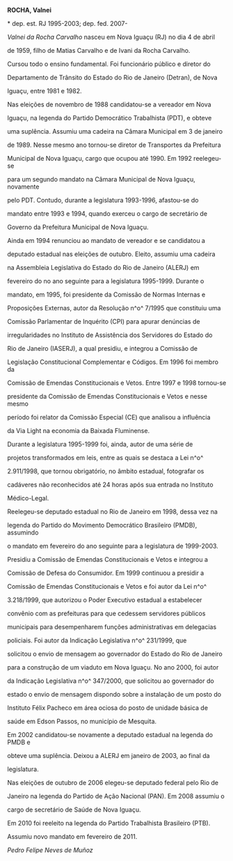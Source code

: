 **ROCHA, Valnei**



\* dep. est. RJ 1995-2003; dep. fed. 2007-



*Valnei da Rocha Carvalho* nasceu em Nova Iguaçu (RJ) no dia 4 de abril

de 1959, filho de Matias Carvalho e de Ivani da Rocha Carvalho.



Cursou todo o ensino fundamental. Foi funcionário público e diretor do

Departamento de Trânsito do Estado do Rio de Janeiro (Detran), de Nova

Iguaçu, entre 1981 e 1982.



Nas eleições de novembro de 1988 candidatou-se a vereador em Nova

Iguaçu, na legenda do Partido Democrático Trabalhista (PDT), e obteve

uma suplência. Assumiu uma cadeira na Câmara Municipal em 3 de janeiro

de 1989. Nesse mesmo ano tornou-se diretor de Transportes da Prefeitura

Municipal de Nova Iguaçu, cargo que ocupou até 1990. Em 1992 reelegeu-se

para um segundo mandato na Câmara Municipal de Nova Iguaçu, novamente

pelo PDT. Contudo, durante a legislatura 1993-1996, afastou-se do

mandato entre 1993 e 1994, quando exerceu o cargo de secretário de

Governo da Prefeitura Municipal de Nova Iguaçu.



Ainda em 1994 renunciou ao mandato de vereador e se candidatou a

deputado estadual nas eleições de outubro. Eleito, assumiu uma cadeira

na Assembleia Legislativa do Estado do Rio de Janeiro (ALERJ) em

fevereiro do no ano seguinte para a legislatura 1995-1999. Durante o

mandato, em 1995, foi presidente da Comissão de Normas Internas e

Proposições Externas, autor da Resolução n^o^ 7/1995 que constituiu uma

Comissão Parlamentar de Inquérito (CPI) para apurar denúncias de

irregularidades no Instituto de Assistência dos Servidores do Estado do

Rio de Janeiro (IASERJ), a qual presidiu, e integrou a Comissão de

Legislação Constitucional Complementar e Códigos. Em 1996 foi membro da

Comissão de Emendas Constitucionais e Vetos. Entre 1997 e 1998 tornou-se

presidente da Comissão de Emendas Constitucionais e Vetos e nesse mesmo

período foi relator da Comissão Especial (CE) que analisou a influência

da Via Light na economia da Baixada Fluminense.



Durante a legislatura 1995-1999 foi, ainda, autor de uma série de

projetos transformados em leis, entre as quais se destaca a Lei n^o^

2.911/1998, que tornou obrigatório, no âmbito estadual, fotografar os

cadáveres não reconhecidos até 24 horas após sua entrada no Instituto

Médico-Legal.



Reelegeu-se deputado estadual no Rio de Janeiro em 1998, dessa vez na

legenda do Partido do Movimento Democrático Brasileiro (PMDB), assumindo

o mandato em fevereiro do ano seguinte para a legislatura de 1999-2003.

Presidiu a Comissão de Emendas Constitucionais e Vetos e integrou a

Comissão de Defesa do Consumidor. Em 1999 continuou a presidir a

Comissão de Emendas Constitucionais e Vetos e foi autor da Lei n^o^

3.218/1999, que autorizou o Poder Executivo estadual a estabelecer

convênio com as prefeituras para que cedessem servidores públicos

municipais para desempenharem funções administrativas em delegacias

policiais. Foi autor da Indicação Legislativa n^o^ 231/1999, que

solicitou o envio de mensagem ao governador do Estado do Rio de Janeiro

para a construção de um viaduto em Nova Iguaçu. No ano 2000, foi autor

da Indicação Legislativa n^o^ 347/2000, que solicitou ao governador do

estado o envio de mensagem dispondo sobre a instalação de um posto do

Instituto Félix Pacheco em área ociosa do posto de unidade básica de

saúde em Edson Passos, no município de Mesquita.



Em 2002 candidatou-se novamente a deputado estadual na legenda do PMDB e

obteve uma suplência. Deixou a ALERJ em janeiro de 2003, ao final da

legislatura.



Nas eleições de outubro de 2006 elegeu-se deputado federal pelo Rio de

Janeiro na legenda do Partido de Ação Nacional (PAN). Em 2008 assumiu o

cargo de secretário de Saúde de Nova Iguaçu.



Em 2010 foi reeleito na legenda do Partido Trabalhista Brasileiro (PTB).

Assumiu novo mandato em fevereiro de 2011.



*Pedro Felipe Neves de Muñoz*



